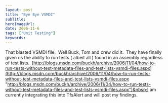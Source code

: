 ```yaml
---
layout: post 
title: "Bye Bye VSMDI"
subTitle: 
heroImageUrl: 
date: 2006-11-6
tags: ["Unit Testing"]
keywords: 
---
```


That blasted VSMDI file.&nbsp; Well Buck, Tom and crew did it.&nbsp; They have finally given us the ability to run tests ( albeit all&nbsp;) found in an assembly regardless of test lists. &nbsp;[http://blogs.msdn.com/buckh/archive/2006/11/04/how-to-run-tests-without-test-metadata-files-and-test-lists-vsmdi-files.aspx](http://blogs.msdn.com/buckh/archive/2006/11/04/how-to-run-tests-without-test-metadata-files-and-test-lists-vsmdi-files.aspx "http://blogs.msdn.com/buckh/archive/2006/11/04/how-to-run-tests-without-test-metadata-files-and-test-lists-vsmdi-files.aspx")&nbsp;I am currently integrating this into TfsAlert and will post my findings.